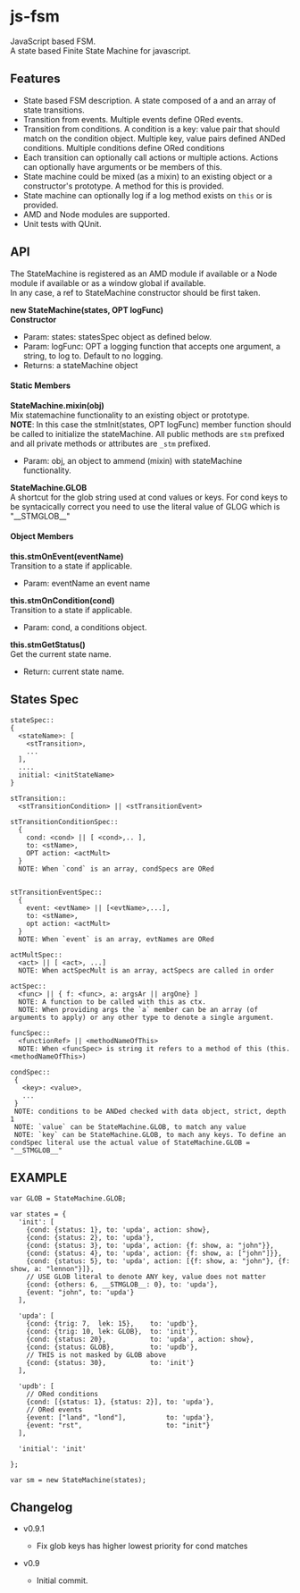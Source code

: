 js-fsm
======

JavaScript based FSM.  
A state based Finite State Machine for javascript.

Features
--------

 - State based FSM description. A state composed of a <stateName> and an array of state transitions.
 - Transition from events. Multiple events define ORed events.
 - Transition from conditions. A condition is a key: value pair that should match on the condition object. Multiple key, value pairs defined ANDed conditions. Multiple conditions define ORed conditions
 - Each transition can optionally call actions or multiple actions. Actions can optionally have arguments or be members of this.
 - State machine could be mixed (as a mixin) to an existing object or a constructor's prototype. A method for this is provided.
 - State machine can optionally log if a log method exists on `this` or is provided.
 - AMD and Node modules are supported.
 - Unit tests with QUnit.


API
---
The StateMachine is registered as an AMD module if available or a Node module if available or as a window global if available.  
In any case, a ref to StateMachine constructor should be first taken.

**new StateMachine(states, OPT logFunc)**  
**Constructor**  
* Param: states: statesSpec object as defined below.
* Param: logFunc: OPT a logging function that accepts one argument, a string, to log to. Default to no logging.
* Returns: a stateMachine object


#### Static Members

**StateMachine.mixin(obj)**  
Mix statemachine functionality to an existing object or prototype.  
**NOTE**: In this case the stmInit(states, OPT logFunc) member function should be called to initialize the stateMachine. All public methods are `stm` prefixed and all private methods or attributes are `_stm` prefixed.
* Param: obj, an object to ammend (mixin) with stateMachine functionality.  


**StateMachine.GLOB**  
A shortcut for the glob string used at cond values or keys. For cond keys to be syntacically correct you need to use the literal value of GLOG which is "\_\_STMGLOB\_\_"

#### Object Members

**this.stmOnEvent(eventName)**  
Transition to a state if applicable.
* Param: eventName an event name

**this.stmOnCondition(cond)**  
Transition to a state if applicable.
* Param: cond, a conditions object.

**this.stmGetStatus()**  
Get the current state name.
* Return: current state name.

 
States Spec
-----------

    stateSpec::
    {
      <stateName>: [ 
        <stTransition>, 
        ...
      ],
      ....
      initial: <initStateName>
    }
  
    stTransition:: 
      <stTransitionCondition> || <stTransitionEvent>
    
    stTransitionConditionSpec::
      { 
        cond: <cond> || [ <cond>,.. ],
        to: <stName>, 
        OPT action: <actMult>
      }
      NOTE: When `cond` is an array, condSpecs are ORed
    
    
    stTransitionEventSpec::
      {
        event: <evtName> || [<evtName>,...],
        to: <stName>, 
        opt action: <actMult>
      }
      NOTE: When `event` is an array, evtNames are ORed
    
    actMultSpec::
      <act> || [ <act>, ...]
      NOTE: When actSpecMult is an array, actSpecs are called in order
    
    actSpec::
      <func> || { f: <func>, a: argsAr || argOne} ]
      NOTE: A function to be called with this as ctx.
      NOTE: When providing args the `a` member can be an array (of arguments to apply) or any other type to denote a single argument.
    
    funcSpec::
      <functionRef> || <methodNameOfThis>
      NOTE: When <funcSpec> is string it refers to a method of this (this.<methodNameOfThis>)
      
    condSpec::
     { 
       <key>: <value>, 
       ...
     } 
     NOTE: conditions to be ANDed checked with data object, strict, depth 1
     NOTE: `value` can be StateMachine.GLOB, to match any value
     NOTE: `key` can be StateMachine.GLOB, to mach any keys. To define an condSpec literal use the actual value of StateMachine.GLOB = "__STMGLOB__"



  



EXAMPLE
-------
    var GLOB = StateMachine.GLOB;

    var states = {
      'init': [
        {cond: {status: 1}, to: 'upda', action: show},
        {cond: {status: 2}, to: 'upda'},
        {cond: {status: 3}, to: 'upda', action: {f: show, a: "john"}},
        {cond: {status: 4}, to: 'upda', action: {f: show, a: ["john"]}},
        {cond: {status: 5}, to: 'upda', action: [{f: show, a: "john"}, {f: show, a: "lennon"}]},
        // USE GLOB literal to denote ANY key, value does not matter
        {cond: {others: 6, __STMGLOB__: 0}, to: 'upda'},
        {event: "john", to: 'upda'}
      ],

      'upda': [
        {cond: {trig: 7,  lek: 15},    to: 'updb'},
        {cond: {trig: 10, lek: GLOB},  to: 'init'},
        {cond: {status: 20},           to: 'upda', action: show},
        {cond: {status: GLOB},         to: 'updb'},
        // THIS is not masked by GLOB above
        {cond: {status: 30},           to: 'init'}
      ],

      'updb': [
        // ORed conditions 
        {cond: [{status: 1}, {status: 2}], to: 'upda'},
        // ORed events
        {event: ["land", "lond"],          to: 'upda'},
        {event: "rst",                     to: "init"}
      ],

      'initial': 'init'

    };
    
    var sm = new StateMachine(states);


Changelog
---------

 - v0.9.1
   - Fix glob keys has higher lowest priority for cond matches 

 - v0.9
   - Initial commit.

